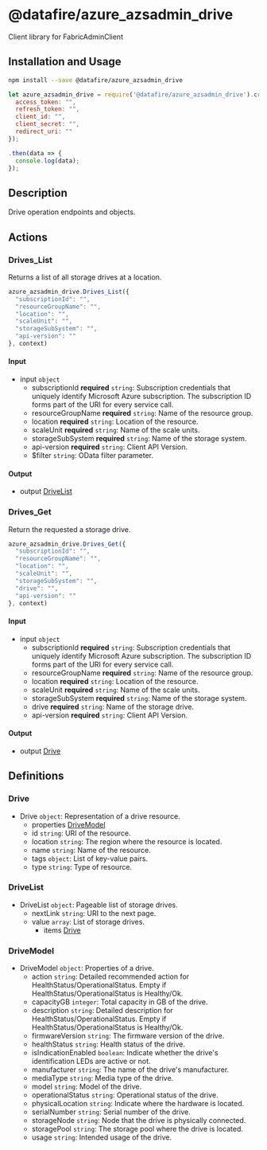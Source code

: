 # @datafire/azure_azsadmin_drive

Client library for FabricAdminClient

## Installation and Usage
```bash
npm install --save @datafire/azure_azsadmin_drive
```
```js
let azure_azsadmin_drive = require('@datafire/azure_azsadmin_drive').create({
  access_token: "",
  refresh_token: "",
  client_id: "",
  client_secret: "",
  redirect_uri: ""
});

.then(data => {
  console.log(data);
});
```

## Description

Drive operation endpoints and objects.

## Actions

### Drives_List
Returns a list of all storage drives at a location.


```js
azure_azsadmin_drive.Drives_List({
  "subscriptionId": "",
  "resourceGroupName": "",
  "location": "",
  "scaleUnit": "",
  "storageSubSystem": "",
  "api-version": ""
}, context)
```

#### Input
* input `object`
  * subscriptionId **required** `string`: Subscription credentials that uniquely identify Microsoft Azure subscription. The subscription ID forms part of the URI for every service call.
  * resourceGroupName **required** `string`: Name of the resource group.
  * location **required** `string`: Location of the resource.
  * scaleUnit **required** `string`: Name of the scale units.
  * storageSubSystem **required** `string`: Name of the storage system.
  * api-version **required** `string`: Client API Version.
  * $filter `string`: OData filter parameter.

#### Output
* output [DriveList](#drivelist)

### Drives_Get
Return the requested a storage drive.


```js
azure_azsadmin_drive.Drives_Get({
  "subscriptionId": "",
  "resourceGroupName": "",
  "location": "",
  "scaleUnit": "",
  "storageSubSystem": "",
  "drive": "",
  "api-version": ""
}, context)
```

#### Input
* input `object`
  * subscriptionId **required** `string`: Subscription credentials that uniquely identify Microsoft Azure subscription. The subscription ID forms part of the URI for every service call.
  * resourceGroupName **required** `string`: Name of the resource group.
  * location **required** `string`: Location of the resource.
  * scaleUnit **required** `string`: Name of the scale units.
  * storageSubSystem **required** `string`: Name of the storage system.
  * drive **required** `string`: Name of the storage drive.
  * api-version **required** `string`: Client API Version.

#### Output
* output [Drive](#drive)



## Definitions

### Drive
* Drive `object`: Representation of a drive resource.
  * properties [DriveModel](#drivemodel)
  * id `string`: URI of the resource.
  * location `string`: The region where the resource is located.
  * name `string`: Name of the resource.
  * tags `object`: List of key-value pairs.
  * type `string`: Type of resource.

### DriveList
* DriveList `object`: Pageable list of storage drives.
  * nextLink `string`: URI to the next page.
  * value `array`: List of storage drives.
    * items [Drive](#drive)

### DriveModel
* DriveModel `object`: Properties of a drive.
  * action `string`: Detailed recommended action for HealthStatus/OperationalStatus. Empty if HealthStatus/OperationalStatus is Healthy/Ok.
  * capacityGB `integer`: Total capacity in GB of the drive.
  * description `string`: Detailed description for HealthStatus/OperationalStatus. Empty if HealthStatus/OperationalStatus is Healthy/Ok.
  * firmwareVersion `string`: The firmware version of the drive.
  * healthStatus `string`: Health status of the drive.
  * isIndicationEnabled `boolean`: Indicate whether the drive's identification LEDs are active or not.
  * manufacturer `string`: The name of the drive's manufacturer.
  * mediaType `string`: Media type of the drive.
  * model `string`: Model of the drive.
  * operationalStatus `string`: Operational status of the drive.
  * physicalLocation `string`: Indicate where the hardware is located.
  * serialNumber `string`: Serial number of the drive.
  * storageNode `string`: Node that the drive is physically connected.
  * storagePool `string`: The storage pool where the drive is located.
  * usage `string`: Intended usage of the drive.


